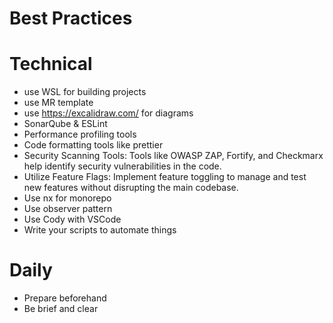 # Best Practices

# Technical

- use WSL for building projects
- use MR template  
- use https://excalidraw.com/ for diagrams
- SonarQube & ESLint
- Performance profiling tools
- Code formatting tools like prettier
- Security Scanning Tools: Tools like OWASP ZAP, Fortify, and Checkmarx help identify security vulnerabilities in the code.
- Utilize Feature Flags: Implement feature toggling to manage and test new features without disrupting the main codebase.
- Use nx for monorepo
- Use observer pattern
- Use Cody with VSCode
- Write your scripts to automate things  

# Daily
- Prepare beforehand
- Be brief and clear


